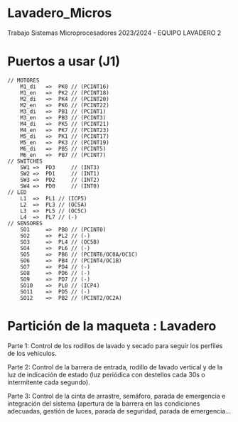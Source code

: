 # Lavadero_Micros
Trabajo Sistemas Microprocesadores 2023/2024 - EQUIPO LAVADERO 2
# Puertos a usar (J1)
	// MOTORES
		M1_di	=>	PK0 // (PCINT16)
		M1_en	=>	PK2 // (PCINT18)
		M2_di	=>	PK4 // (PCINT20)
		M2_en	=>	PK6 // (PCINT22)
		M3_di	=>	PB1 // (PCINT1)
		M3_en	=>	PB3 // (PCINT3)
		M4_di	=>	PK5 // (PCINT21)
		M4_en	=>	PK7 // (PCINT23)
		M5_di	=>	PK1 // (PCINT17)
		M5_en	=>	PK3 // (PCINT19)
		M6_di	=>	PB5 // (PCINT5)
		M6_en	=>	PB7 // (PCINT7)
	// SWITCHES
		SW1	=>	PD3 	// (INT3)
		SW2	=>	PD1 	// (INT1)
		SW3	=>	PD2 	// (INT2)
		SW4	=>	PD0 	// (INT0)
	// LED
		L1 	=>	PL1 // (ICP5)
		L2 	=>	PL3 // (OC5A)	
		L3 	=>	PL5 // (OC5C)
		L4 	=>	PL7 // (-)
	// SENSORES	
		SO1 	=>	PB0 // (PCINT0)
		SO2 	=>	PL2 // (-)
		SO3 	=>	PL4 // (OC5B)
		SO4 	=>	PL6 // (-)
		SO5 	=>	PB6 // (PCINT6/OC0A/OC1C)
		SO6 	=>	PB4 // (PCINT4/OC1B)
		SO7 	=>	PD4 // (-)
		SO8 	=>	PD6 // (-)
		SO9 	=>	PD7 // (-)
		SO10 	=>	PL0 // (ICP4)
		SO11 	=>	PD5 // (-)
		SO12 	=>	PB2 // (PCINT2/OC2A)
  
# Partición de la maqueta : Lavadero
Parte 1: Control de los rodillos de lavado y secado para seguir los perfiles de los vehículos.

Parte 2: Control de la barrera de entrada, rodillo de lavado vertical y de la luz de indicación de estado (luz periódica con destellos cada 30s o intermitente cada segundo).

Parte 3: Control de la cinta de arrastre, semáforo, parada de emergencia e integración del sistema (apertura de la barrera en las condiciones adecuadas, gestión de luces, parada de seguridad, parada de emergencia…
